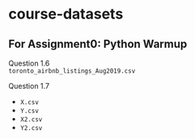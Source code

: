 # course-datasets

## For Assignment0: Python Warmup
Question 1.6 <br>
`toronto_airbnb_listings_Aug2019.csv`

Question 1.7 <br>
* `X.csv`
* `Y.csv`
* `X2.csv`
* `Y2.csv`

